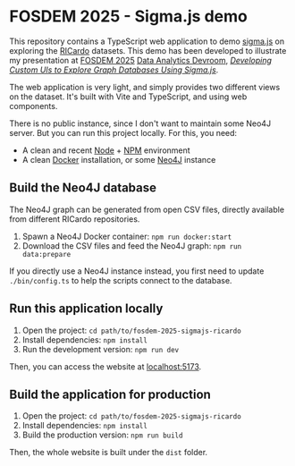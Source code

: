 # FOSDEM 2025 - Sigma.js demo

This repository contains a TypeScript web application to demo [sigma.js](https://sigmajs.org) on exploring the [RICardo](https://ricardo.medialab.sciences-po.fr/) datasets. This demo has been developed to illustrate my presentation at [FOSDEM 2025](https://fosdem.org/2025/) [Data Analytics Devroom](https://fosdem.org/2025/schedule/track/analytics/), [_Developing Custom UIs to Explore Graph Databases Using Sigma.js_](https://fosdem.org/2025/schedule/event/fosdem-2025-5614-developing-custom-uis-to-explore-graph-databases-using-sigma-js/).

The web application is very light, and simply provides two different views on the dataset. It's built with Vite and TypeScript, and using web components.

There is no public instance, since I don't want to maintain some Neo4J server. But you can run this project locally. For this, you need:

- A clean and recent [Node](https://nodejs.org/en) + [NPM](https://npmjs.com/) environment
- A clean [Docker](https://hub.docker.com/_/neo4j) installation, or some [Neo4J](https://neo4j.com/) instance

## Build the Neo4J database

The Neo4J graph can be generated from open CSV files, directly available from different RICardo repositories.

1. Spawn a Neo4J Docker container: `npm run docker:start`
2. Download the CSV files and feed the Neo4J graph: `npm run data:prepare`

If you directly use a Neo4J instance instead, you first need to update `./bin/config.ts` to help the scripts connect to the database.

## Run this application locally

1. Open the project: `cd path/to/fosdem-2025-sigmajs-ricardo`
2. Install dependencies: `npm install`
3. Run the development version: `npm run dev`

Then, you can access the website at [localhost:5173](http://localhost:5173/).

## Build the application for production

1. Open the project: `cd path/to/fosdem-2025-sigmajs-ricardo`
2. Install dependencies: `npm install`
3. Build the production version: `npm run build`

Then, the whole website is built under the `dist` folder.

